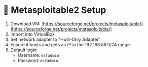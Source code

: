 # 🧟 Metasploitable2 Setup

1. Download VM: [https://sourceforge.net/projects/metasploitable/](https://sourceforge.net/projects/metasploitable/)
2. Import into VirtualBox
3. Set network adapter to "Host-Only Adapter"
4. Ensure it boots and gets an IP in the 192.168.56.0/24 range
5. Default login:
   - Username: `msfadmin`
   - Password: `msfadmin`
